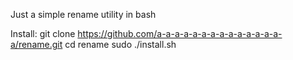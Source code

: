 Just a simple rename utility in bash


Install:
	git clone https://github.com/a-a-a-a-a-a-a-a-a-a-a-a-a-a-a/rename.git
    	cd rename
    	sudo ./install.sh
